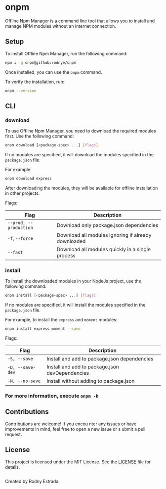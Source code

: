 # onpm

Offline Npm Manager is a command line tool that allows you to install and manage NPM modules without an internet connection.

## Setup

To install Offline Npm Manager, run the following command:

```sh
npm i -g onpm@github:rodnye/onpm
```

Once installed, you can use the `onpm` command.

To verify the installation, run:

```sh
onpm --version
```

## CLI

### download

To use Offline Npm Manager, you need to download the required modules first. Use the following command:

```sh
onpm download [<package-spec> ...] [flags]
```

If no modules are specified, it will download the modules specified in the `package.json` file.

For example:

```sh
onpm download express
```

After downloading the modules, they will be available for offline installation in other projects.

Flags:

| Flag                      | Description                                           |
|---------------------------|-------------------------------------------------------|
| `--prod, --production`    | Download only package.json dependencies               |
| `-f`, `--force`           | Download all modules ignoring if already downloaded   |
| `--fast`                  | Download all modules quickly in a single process      |

### install

To install the downloaded modules in your NodeJs project, use the following command:

```sh
onpm install [<package-spec> ...] [flags]
```

If no modules are specified, it will install the modules specified in the `package.json` file.

For example, to install the `express` and `moment` modules:

```sh
onpm install express moment --save
```

Flags:

| Flag                 | Description                                           |
|----------------------|-------------------------------------------------------|
| `-S, --save`         | Install and add to package.json dependencies          |
| `-D, --save-dev`     | Install and add to package.json devDependencies       |
| `-N, --no-save`      | Install without adding to package.json                |               |

### For more information, execute `onpm -h`

## Contributions

Contributions are welcome! If you encou
nter any issues or have improvements in
mind, feel free to open a new issue or s
ubmit a pull request.

## License

This project is licensed under the MIT License. See the [LICENSE](LICENSE) file for details.

##
Created by Rodny Estrada.